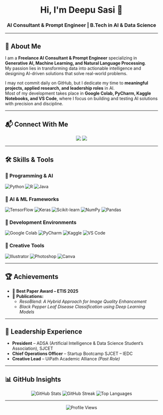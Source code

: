 <h1 align="center">Hi, I'm Deepu Sasi 👋</h1>
<h3 align="center">AI Consultant & Prompt Engineer | B.Tech in AI & Data Science</h3>

---

## 🚀 About Me  
I am a **Freelance AI Consultant & Prompt Engineer** specializing in **Generative AI, Machine Learning, and Natural Language Processing**.  
My passion lies in transforming data into actionable intelligence and designing AI-driven solutions that solve real-world problems.  

I may not commit daily on GitHub, but I dedicate my time to **meaningful projects, applied research, and leadership roles** in AI.  
Most of my development takes place in **Google Colab, PyCharm, Kaggle Notebooks, and VS Code**, where I focus on building and testing AI solutions with precision and discipline.  

---

## 📬 Connect With Me  
<p align="center">
  <a href="mailto:sasideepu049@gmail.com"><img src="https://img.shields.io/badge/Email-D14836?style=for-the-badge&logo=gmail&logoColor=white"></a>
  <a href="https://linkedin.com/in/deepu-sasi"><img src="https://img.shields.io/badge/LinkedIn-0077B5?style=for-the-badge&logo=linkedin&logoColor=white"></a>
</p>

---

## 🛠️ Skills & Tools  

### 🔹 Programming & AI  
![Python](https://img.shields.io/badge/Python-3776AB?style=for-the-badge&logo=python&logoColor=white)
![R](https://img.shields.io/badge/R-276DC3?style=for-the-badge&logo=r&logoColor=white)
![Java](https://img.shields.io/badge/Java-007396?style=for-the-badge&logo=java&logoColor=white)

### 🔹 AI & ML Frameworks  
![TensorFlow](https://img.shields.io/badge/TensorFlow-FF6F00?style=for-the-badge&logo=tensorflow&logoColor=white)
![Keras](https://img.shields.io/badge/Keras-D00000?style=for-the-badge&logo=keras&logoColor=white)
![Scikit-learn](https://img.shields.io/badge/Scikit--learn-F7931E?style=for-the-badge&logo=scikit-learn&logoColor=white)
![NumPy](https://img.shields.io/badge/NumPy-013243?style=for-the-badge&logo=numpy&logoColor=white)
![Pandas](https://img.shields.io/badge/Pandas-150458?style=for-the-badge&logo=pandas&logoColor=white)

### 🔹 Development Environments  
![Google Colab](https://img.shields.io/badge/Google%20Colab-F9AB00?style=for-the-badge&logo=googlecolab&logoColor=white)
![PyCharm](https://img.shields.io/badge/PyCharm-000000?style=for-the-badge&logo=pycharm&logoColor=white)
![Kaggle](https://img.shields.io/badge/Kaggle-20BEFF?style=for-the-badge&logo=kaggle&logoColor=white)
![VS Code](https://img.shields.io/badge/VS%20Code-0078d7?style=for-the-badge&logo=visual-studio-code&logoColor=white)

### 🔹 Creative Tools  
![Illustrator](https://img.shields.io/badge/Adobe%20Illustrator-FF9A00?style=for-the-badge&logo=adobeillustrator&logoColor=white)
![Photoshop](https://img.shields.io/badge/Adobe%20Photoshop-31A8FF?style=for-the-badge&logo=adobephotoshop&logoColor=white)
![Canva](https://img.shields.io/badge/Canva-00C4CC?style=for-the-badge&logo=canva&logoColor=white)

---

## 🏆 Achievements  
- 🏅 **Best Paper Award – ETIS 2025**  
- 📄 **Publications:**  
  - *ResoBlend: A Hybrid Approach for Image Quality Enhancement*  
  - *Black Pepper Leaf Disease Classification using Deep Learning Models*  

---

## 👔 Leadership Experience  
- **President** – ADSA (Artificial Intelligence & Data Science Student’s Association), SJCET  
- **Chief Operations Officer** – Startup Bootcamp SJCET – IEDC  
- **Creative Lead** – UiPath Academic Alliance *(Past Role)*  

---

## 📊 GitHub Insights  
<p align="center">
  <img src="https://github-readme-stats.vercel.app/api?username=Deepu-Sasi&show_icons=true&theme=blue-green" alt="GitHub Stats"/>
  <img src="https://github-readme-streak-stats.herokuapp.com?user=Deepu-Sasi&theme=blue-green&hide_border=false" alt="GitHub Streak"/>
  <img src="https://github-readme-stats.vercel.app/api/top-langs/?username=Deepu-Sasi&layout=compact&theme=blue-green" alt="Top Languages"/>
</p>

---

<p align="center">
  <img src="https://visitcount.itsvg.in/api?id=Deepu-Sasi&icon=0&color=0" alt="Profile Views"/>
</p>
